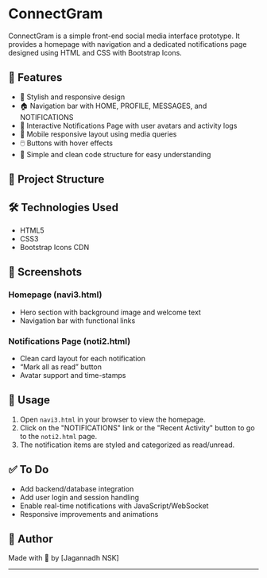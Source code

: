 # ConnectGram

ConnectGram is a simple front-end social media interface prototype. It provides a homepage with navigation and a dedicated notifications page designed using HTML and CSS with Bootstrap Icons.

## 🚀 Features

- 🎨 Stylish and responsive design
- 🏠 Navigation bar with HOME, PROFILE, MESSAGES, and NOTIFICATIONS
- 🔔 Interactive Notifications Page with user avatars and activity logs
- 📱 Mobile responsive layout using media queries
- 🖱️ Buttons with hover effects
- 📄 Simple and clean code structure for easy understanding

## 📁 Project Structure


## 🛠️ Technologies Used

- HTML5
- CSS3
- Bootstrap Icons CDN

## 📸 Screenshots

### Homepage (navi3.html)
- Hero section with background image and welcome text
- Navigation bar with functional links

### Notifications Page (noti2.html)
- Clean card layout for each notification
- “Mark all as read” button
- Avatar support and time-stamps

## 📌 Usage

1. Open `navi3.html` in your browser to view the homepage.
2. Click on the "NOTIFICATIONS" link or the "Recent Activity" button to go to the `noti2.html` page.
3. The notification items are styled and categorized as read/unread.

## ✅ To Do

- Add backend/database integration
- Add user login and session handling
- Enable real-time notifications with JavaScript/WebSocket
- Responsive improvements and animations

## 📝 Author

Made with 💙 by [Jagannadh NSK]

---

